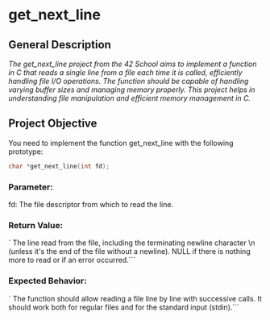 # get_next_line

## **General Description**

*The get_next_line project from the 42 School aims to implement a function in C that reads a single line from a file each time it is called, efficiently handling file I/O operations. The function should be capable of handling varying buffer sizes and managing memory properly. This project helps in understanding file manipulation and efficient memory management in C.*

## **Project Objective**

You need to implement the function get_next_line with the following prototype: </br>
``` c
char *get_next_line(int fd);
```
### **Parameter:**

   fd: The file descriptor from which to read the line.

### **Return Value:**

`    The line read from the file, including the terminating newline character \n (unless it's the end of the file without a newline).
    NULL if there is nothing more to read or if an error occurred.```

### **Expected Behavior:**
`
    The function should allow reading a file line by line with successive calls.
    It should work both for regular files and for the standard input (stdin).```
